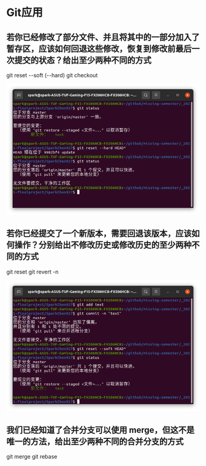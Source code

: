 # Git应用
## 若你已经修改了部分文件、并且将其中的一部分加入了暂存区，应该如何回退这些修改，恢复到修改前最后一次提交的状态？给出至少两种不同的方式
git reset --soft (--hard)
git checkout

![pic1](./pic/1.png)

## 若你已经提交了一个新版本，需要回退该版本，应该如何操作？分别给出不修改历史或修改历史的至少两种不同的方式
git reset
git revert -n

![pic2](./pic/2.png)

## 我们已经知道了合并分支可以使用 merge，但这不是唯一的方法，给出至少两种不同的合并分支的方式
git merge
git rebase


